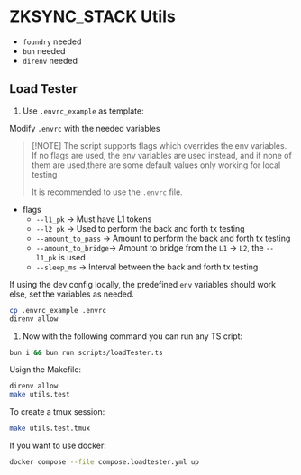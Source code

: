 # ZKSYNC_STACK Utils

- `foundry` needed
- `bun` needed
- `direnv` needed

## Load Tester

1. Use `.envrc_example` as template:

Modify `.envrc` with the needed variables

> [!NOTE] The script supports flags which overrides the env variables.
> If no flags are used, the env variables are used instead, and if none of them are used,there are some default values only working for local testing
> 
> It is recommended to use the `.envrc` file.

- flags
  - `--l1_pk`           &rarr; Must have L1 tokens
  - `--l2_pk`           &rarr; Used to perform the back and forth tx testing
  - `--amount_to_pass`  &rarr; Amount to perform the back and forth tx testing
  - `--amount_to_bridge`&rarr; Amount to bridge from the `L1` &rarr; `L2`, the `--l1_pk` is used
  - `--sleep_ms`        &rarr; Interval between the back and forth tx testing

If using the dev config locally, the predefined `env` variables should work
else, set the variables as needed.

```sh
cp .envrc_example .envrc
direnv allow
```

1. Now with the following command you can run any TS cript:

```sh
bun i && bun run scripts/loadTester.ts
```

Usign the Makefile:

```sh
direnv allow
make utils.test
```

To create a tmux session:

```sh
make utils.test.tmux
```

If you want to use docker:

```sh
docker compose --file compose.loadtester.yml up
```
